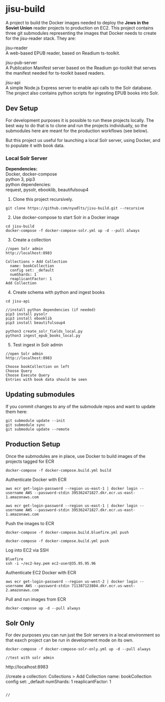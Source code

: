# jisu-build
A project to build the Docker images needed to deploy the **Jews in the Soviet Union** reader projects to production on EC2.  This project contains three git submodules representing the images that Docker needs to create for the jisu-reader stack.  They are:
  
jisu-reader  
A web-based EPUB reader, based on Readium ts-toolkit.  
  
jisu-pub-server  
A Publication Manifest server based on the Readium go-toolkit that serves the manifest needed for ts-toolkit based readers.  

jisu-api  
A simple Node.js Express server to enable api calls to the Solr database.  The project also contains python scripts for ingesting EPUB books into Solr.  

## Dev Setup
For development purposes it is possible to run these projects locally.  The best way to do that is to clone and run the projects individually, so the submodules here are meant for the production workflows (see below).

But this project us useful for launching a local Solr server, using Docker, and to populate it with book data.

### Local Solr Server

**Dependencies:**  
Docker, docker-compose  
python 3, pip3  
python dependencies:   
	request, pysolr, ebooklib, beautifulsoup4  

1.  Clone this project recursively.
```
git clone https://github.com/nyudlts/jisu-build.git --recursive
```

2.  Use docker-compose to start Solr in a Docker image
```
cd jisu-build
docker-compose -f docker-compose-solr.yml up -d --pull always
```

3. Create a collection  
```
//open Solr admin
http://localhost:8983

Collections > Add Collection
  name: bookCollection
  config set: _default
  numShards: 1
  reaplicantFactor: 1
Add Collection 
```

4.  Create schema with python and ingest books
```
cd jisu-api  
  
//install python dependencies (if needed)  
pip3 install pysolr
pip3 install ebooklib  
pip3 install beautifulsoup4  
  
python3 create_solr_fields_local.py
python3 ingest_epub_books_local.py
```

5. Test ingest in Solr admin
```
//open Solr admin  
http://localhost:8983  
  
Choose bookCollection on left  
Choose Query    
Choose Execute Query  
Entries with book data should be seen  
```

## Updating submodules
If you commit changes to any of the submodule repos and want to update them here: 
```
git submodule update --init
git submodule sync
git submodule update --remote
```

## Production Setup

Once the submodules are in place, use Docker to build images of the projects tagged for ECR

```
docker-compose -f docker-compose.build.yml build
```

Authenticate Docker with ECR
```
aws ecr get-login-password --region us-east-1 | docker login --username AWS --password-stdin 395362471827.dkr.ecr.us-east-1.amazonaws.com

aws ecr get-login-password --region us-east-1 | docker login --username AWS --password-stdin 395362471827.dkr.ecr.us-east-1.amazonaws.com
```

Push the images to ECR
``` 
docker-compose -f docker-compose.build.bluefire.yml push

docker-compose -f docker-compose.build.yml push

```

Log into EC2 via SSH
```
Bluefire
ssh -i ~/ec2-key.pem ec2-user@35.95.95.96
```

Authenticate EC2 Docker with ECR
```
aws ecr get-login-password --region us-west-2 | docker login --username AWS --password-stdin 711387123804.dkr.ecr.us-west-2.amazonaws.com
```

Pull and run images from ECR
```
docker-compose up -d --pull always
```

## Solr Only

For dev purposes you can run just the Solr servers in a local environment so that eaxch project can be run in development mode on its own.

```
docker-compose -f docker-compose-solr-only.yml up -d --pull always

//test with solr admin

```
http://localhost:8983

//create a collection: Collections > Add Collection
name: bookCollection
config set: _default
numShards: 1
reaplicantFactor: 1
```

//
